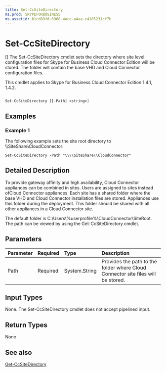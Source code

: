 ```yaml
---
title: Set-CcSiteDirectory
ms.prod: SKYPEFORBUSINESS
ms.assetid: b1cd89fd-6968-4ace-a4aa-c4105231cf7b
---
```



# Set-CcSiteDirectory
[]
The Set-CcSiteDirectory cmdlet sets the directory where site level configuration files for Skype for Business Cloud Connector Edition will be stored. The folder will contain the base VHD and Cloud Connector configuration files.
  
    
    

This cmdlet applies to Skype for Business Cloud Connector Edition 1.4.1, 1.4.2.
```

Set-CcSiteDirectory [[-Path] <string>]
```


## Examples
<a name="Examples"> </a>


### Example 1

The following example sets the site root directory to \\\\SiteShare\\CloudConnector:
  
    
    

```
Set-CcSiteDirectory -Path "\\\\SiteShare\\CloudConnector"
```


## Detailed Description
<a name="DetailedDescription"> </a>

To provide gateway affinity and high availability, Cloud Connector appliances can be combined in sites. Users are assigned to sites instead ofCloud Connector appliances. Each site has a shared folder where the base VHD and Cloud Connector installation files are stored. Appliances use this folder during the deployment. This folder should be shared with all other appliances in a Cloud Connector site.
  
    
    
The default folder is C:\\Users\\%userprofile%\\CloudConnector\\SiteRoot. The path can be viewed by using the Get-CcSiteDirectory cmdlet.
  
    
    

## Parameters
<a name="DetailedDescription"> </a>



|**Parameter**|**Required**|**Type**|**Description**|
|:-----|:-----|:-----|:-----|
| Path <br/> | Required <br/> | System.String <br/> |Provides the path to the folder where Cloud Connector site files will be stored.  <br/> |
   

## Input Types
<a name="InputTypes"> </a>

None. The Set-CcSiteDirectory cmdlet does not accept pipelined input.
  
    
    

## Return Types
<a name="ReturnTypes"> </a>

None
  
    
    

## See also
<a name="ReturnTypes"> </a>

 [Get-CcSiteDirectory](get-ccsitedirectory.md)
  
    
    

